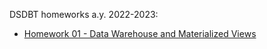 DSDBT homeworks a.y. 2022-2023:
* [Homework 01 - Data Warehouse and Materialized Views](Homework_01)